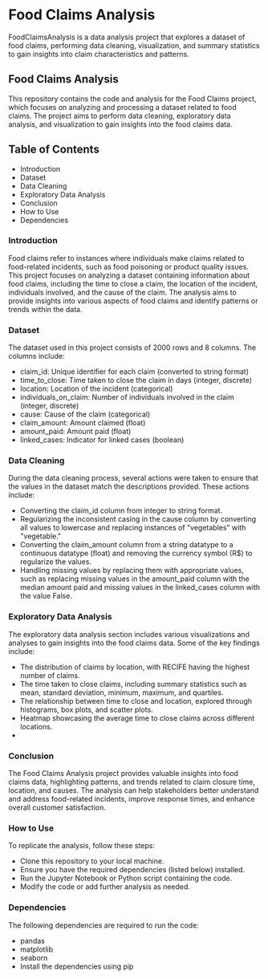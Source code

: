 # Food Claims Analysis
FoodClaimsAnalysis is a data analysis project that explores a dataset of food claims, performing data cleaning, visualization, and summary statistics to gain insights into claim characteristics and patterns.

## Food Claims Analysis
This repository contains the code and analysis for the Food Claims project, which focuses on analyzing and processing a dataset related to food claims. The project aims to perform data cleaning, exploratory data analysis, and visualization to gain insights into the food claims data.

## Table of Contents
- Introduction
- Dataset
- Data Cleaning
- Exploratory Data Analysis
- Conclusion
- How to Use
- Dependencies

### Introduction
Food claims refer to instances where individuals make claims related to food-related incidents, such as food poisoning or product quality issues. This project focuses on analyzing a dataset containing information about food claims, including the time to close a claim, the location of the incident, individuals involved, and the cause of the claim. The analysis aims to provide insights into various aspects of food claims and identify patterns or trends within the data.

### Dataset
The dataset used in this project consists of 2000 rows and 8 columns. The columns include:

- claim_id: Unique identifier for each claim (converted to string format)
- time_to_close: Time taken to close the claim in days (integer, discrete)
- location: Location of the incident (categorical)
- individuals_on_claim: Number of individuals involved in the claim (integer, discrete)
- cause: Cause of the claim (categorical)
- claim_amount: Amount claimed (float)
- amount_paid: Amount paid (float)
- linked_cases: Indicator for linked cases (boolean)

### Data Cleaning
During the data cleaning process, several actions were taken to ensure that the values in the dataset match the descriptions provided. These actions include:

- Converting the claim_id column from integer to string format.
- Regularizing the inconsistent casing in the cause column by converting all values to lowercase and replacing instances of "vegetables" with "vegetable."
- Converting the claim_amount column from a string datatype to a continuous datatype (float) and removing the currency symbol (R$) to regularize the values.
- Handling missing values by replacing them with appropriate values, such as replacing missing values in the amount_paid column with the median amount paid and missing values in the linked_cases column with the value False.

### Exploratory Data Analysis
The exploratory data analysis section includes various visualizations and analyses to gain insights into the food claims data. Some of the key findings include:

- The distribution of claims by location, with RECIFE having the highest number of claims.
- The time taken to close claims, including summary statistics such as mean, standard deviation, minimum, maximum, and quartiles.
- The relationship between time to close and location, explored through histograms, box plots, and scatter plots.
- Heatmap showcasing the average time to close claims across different locations.
- 
### Conclusion
The Food Claims Analysis project provides valuable insights into food claims data, highlighting patterns, and trends related to claim closure time, location, and causes. The analysis can help stakeholders better understand and address food-related incidents, improve response times, and enhance overall customer satisfaction.

### How to Use
To replicate the analysis, follow these steps:

- Clone this repository to your local machine.
- Ensure you have the required dependencies (listed below) installed.
- Run the Jupyter Notebook or Python script containing the code.
- Modify the code or add further analysis as needed.

### Dependencies
The following dependencies are required to run the code:

- pandas
- matplotlib
- seaborn
- Install the dependencies using pip

